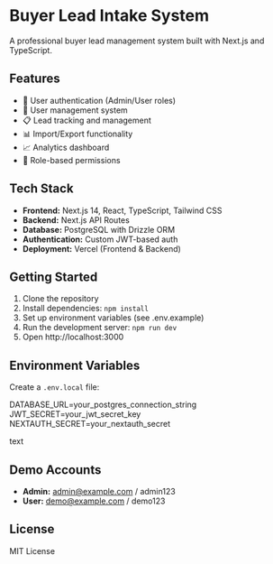 # Buyer Lead Intake System

A professional buyer lead management system built with Next.js and TypeScript.

## Features

- 🔐 User authentication (Admin/User roles)
- 👥 User management system
- 📋 Lead tracking and management
- 📊 Import/Export functionality
- 📈 Analytics dashboard
- 🎯 Role-based permissions

## Tech Stack

- **Frontend:** Next.js 14, React, TypeScript, Tailwind CSS
- **Backend:** Next.js API Routes
- **Database:** PostgreSQL with Drizzle ORM
- **Authentication:** Custom JWT-based auth
- **Deployment:** Vercel (Frontend & Backend)

## Getting Started

1. Clone the repository
2. Install dependencies: `npm install`
3. Set up environment variables (see .env.example)
4. Run the development server: `npm run dev`
5. Open http://localhost:3000

## Environment Variables

Create a `.env.local` file:

DATABASE_URL=your_postgres_connection_string
JWT_SECRET=your_jwt_secret_key
NEXTAUTH_SECRET=your_nextauth_secret

text

## Demo Accounts

- **Admin:** admin@example.com / admin123
- **User:** demo@example.com / demo123

## License

MIT License